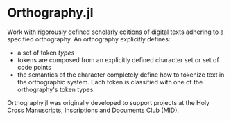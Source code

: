 # Orthography.jl

Work with rigorously defined scholarly editions of digital texts adhering to a specified orthography.  An orthography explicitly defines:


- a set of token *types*
- tokens are composed from an explicitly defined character set or set of code points
- the semantics of the character completely define how to tokenize text in the orthographic system. Each token is classified with one of the orthography's token types.

Orthography.jl was originally developed to support projects at the Holy Cross Manuscripts, Inscriptions and Documents Club (MID).